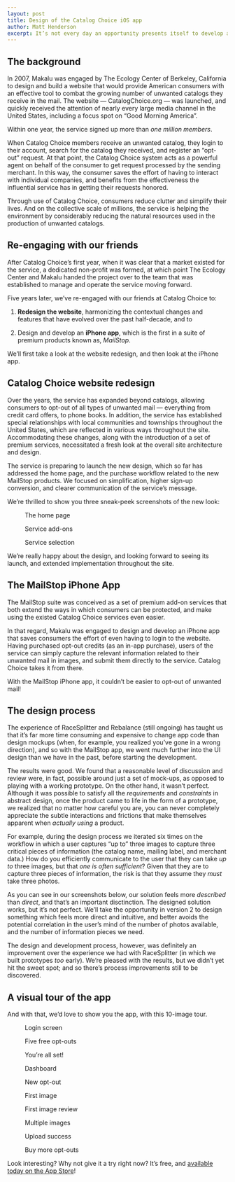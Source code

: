 ```yaml
---
layout: post
title: Design of the Catalog Choice iOS app
author: Matt Henderson
excerpt: It’s not every day an opportunity presents itself to develop a product for 1.5 million people. But that’s what happened when we were engaged to develop the iPhone component of Catalog Choice’s new suite of premium services.
---
```


## The background

In 2007, Makalu was engaged by The Ecology Center of Berkeley, California to design and build a website that would provide American consumers with an effective tool to combat the growing number of unwanted catalogs they receive in the mail. The website — CatalogChoice.org — was launched, and quickly received the attention of nearly every large media channel in the United States, including a  focus spot on “Good Morning America”.

Within one year, the service signed up more than *one million members*.

When Catalog Choice members receive an unwanted catalog, they login to their account, search for the catalog they received, and register an “opt-out” request. At that point, the Catalog Choice system acts as a powerful agent on behalf of the consumer to get request processed by the sending merchant. In this way, the consumer saves the effort of having to interact with individual companies, and benefits from the effectiveness the influential service has in getting their requests honored.

Through use of Catalog Choice, consumers reduce clutter and simplify their lives. And on the collective scale of millions, the service is helping the environment by considerably reducing the natural resources used in the production of unwanted catalogs.

## Re-engaging with our friends

After Catalog Choice’s first year, when it was clear that a market existed for the service, a dedicated non-profit was formed, at which point The Ecology Center and Makalu handed the project over to the team that was established to manage and operate the service moving forward.

Five years later, we’ve re-engaged with our friends at Catalog Choice to:

1. **Redesign the website**, harmonizing the contextual changes and features that have evolved over the past half-decade, and to

2. Design and develop an **iPhone app**, which is the first in a suite of premium products known as, *MailStop*.

We’ll first take a look at the website redesign, and then look at the iPhone app.

## Catalog Choice website redesign

Over the years, the service has expanded beyond catalogs, allowing consumers to opt-out of all types of unwanted mail — everything from credit card offers, to phone books. In addition, the service has established special relationships with local communities and townships throughout the United States, which are reflected in various ways throughout the site. Accommodating these changes, along with the introduction of a set of premium services, necessitated a fresh look at the overall site architecture and design.

The service is preparing to launch the new design, which so far has addressed the home page, and the purchase workflow related to the new MailStop products. We focused on simplification, higher sign-up conversion, and clearer communication of the service’s message.

We’re thrilled to show you three sneak-peek screenshots of the new look:


<figure class="nostretch">
  <img src="http://files.dafacto.com/content/images/makalu/catalogchoice/web-01.png" alt="">
  <figcaption>The home page</figcaption>
</figure>

<figure class="nostretch">
  <img src="http://files.dafacto.com/content/images/makalu/catalogchoice/web-02.png" alt="">
  <figcaption>Service add-ons</figcaption>
</figure>

<figure class="nostretch">
  <img src="http://files.dafacto.com/content/images/makalu/catalogchoice/web-03.png" alt="">
  <figcaption>Service selection</figcaption>
</figure>



We’re really happy about the design, and looking forward to seeing its launch, and extended implementation throughout the site.

## The MailStop iPhone App

The MailStop suite was conceived as a set of premium add-on services that both extend the ways in which consumers can be protected, and make using the existed Catalog Choice services even easier.

In that regard, Makalu was engaged to design and develop an iPhone app that saves consumers the effort of even having to login to the website. Having purchased opt-out credits (as an in-app purchase), users of the service can simply capture the relevant information related to their unwanted mail in images, and submit them directly to the service. Catalog Choice takes it from there.

With the MailStop iPhone app, it couldn’t be easier to opt-out of unwanted mail!

## The design process

The experience of RaceSplitter and Rebalance (still ongoing) has taught us that it’s far more time consuming and expensive to change app code than design mockups (when, for example, you realized you’ve gone in a wrong direction), and so with the MailStop app, we went much further into the UI design than we have in the past, before starting the development.

The results were good. We found that a reasonable level of discussion and review were, in fact, possible around just a set of mock-ups, as opposed to playing with a working prototype. On the other hand, it wasn’t perfect. Although it was possible to satisfy all the *requirements* and *constraints* in abstract design, once the product came to life in the form of a prototype, we realized that no matter how careful you are, you can never completely appreciate the subtle interactions and frictions that make themselves apparent when *actually using* a product.

For example, during the design process we iterated six times on the workflow in which a user captures “up to” three images to capture three critical pieces of information (the catalog name, mailing label, and merchant data.) How do you efficiently communicate to the user that they can take *up to* three images, but that *one is often sufficient*? Given that they are to capture three pieces of information, the risk is that they assume they *must* take three photos.

As you can see in our screenshots below, our solution feels more *described* than *direct*, and that’s an important disctinction. The designed solution works, but it’s not perfect. We’ll take the opportunity in version 2 to design something which feels more direct and intuitive, and better avoids the potential correlation in the user’s mind of the number of photos available, and the number of information pieces we need.

The design and development process, however, was definitely an improvement over the experience we had with RaceSplitter (in which we built prototypes *too* early). We’re pleased with the results, but we didn’t yet hit the sweet spot; and so there’s process improvements still to be discovered.

## A visual tour of the app

And with that, we’d love to show you the app, with this 10-image tour.

<figure class="nostretch">
  <img src="http://files.dafacto.com/content/images/makalu/catalogchoice/iphone-01.png" alt="">
  <figcaption>Login screen</figcaption>
</figure>

<figure class="nostretch">
  <img src="http://files.dafacto.com/content/images/makalu/catalogchoice/iphone-02.png" alt="">
  <figcaption>Five free opt-outs</figcaption>
</figure>

<figure class="nostretch">
  <img src="http://files.dafacto.com/content/images/makalu/catalogchoice/iphone-03.png" alt="">
  <figcaption>You’re all set!</figcaption>
</figure>

<figure class="nostretch">
  <img src="http://files.dafacto.com/content/images/makalu/catalogchoice/iphone-04.png" alt="">
  <figcaption>Dashboard</figcaption>
</figure>

<figure class="nostretch">
  <img src="http://files.dafacto.com/content/images/makalu/catalogchoice/iphone-05.png" alt="">
  <figcaption>New opt-out</figcaption>
</figure>

<figure class="nostretch">
  <img src="http://files.dafacto.com/content/images/makalu/catalogchoice/iphone-06.png" alt="">
  <figcaption>First image</figcaption>
</figure>

<figure class="nostretch">
  <img src="http://files.dafacto.com/content/images/makalu/catalogchoice/iphone-07.png" alt="">
  <figcaption>First image review</figcaption>
</figure>

<figure class="nostretch">
  <img src="http://files.dafacto.com/content/images/makalu/catalogchoice/iphone-08.png" alt="">
  <figcaption>Multiple images</figcaption>
</figure>

<figure class="nostretch">
  <img src="http://files.dafacto.com/content/images/makalu/catalogchoice/iphone-09.png" alt="">
  <figcaption>Upload success</figcaption>
</figure>

<figure class="nostretch">
  <img src="http://files.dafacto.com/content/images/makalu/catalogchoice/iphone-10.png" alt="">
  <figcaption>Buy more opt-outs</figcaption>
</figure>

Look interesting? Why not give it a try right now? It’s free, and [available today on the App Store](http://bit.ly/mailstopapp)!